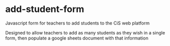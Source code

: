 # add-student-form
Javascript form for teachers to add students to the CiS web platform

Designed to allow teachers to add as many students as they wish in a single form, then populate a google sheets document with that information
